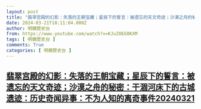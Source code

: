 ```yaml
---
layout: post
title: "翡翠宫殿的幻影：失落的王朝宝藏；星辰下的誓言：被遗忘的天文奇迹；沙漠之舟的秘密：干涸河床下的古城遗迹：历史奇闻异事：不为人知的离奇事件20240321"
date: 2024-03-21T18:11:04.000Z
author: 明鏡歷史台
from: https://www.youtube.com/watch?v=KJuZOEG0KXM
tags: [ 明鏡歷史台 ]
comments: True
categories: [ 明鏡歷史台 ]
---
```

<!--1711044664000-->
[翡翠宫殿的幻影：失落的王朝宝藏；星辰下的誓言：被遗忘的天文奇迹；沙漠之舟的秘密：干涸河床下的古城遗迹：历史奇闻异事：不为人知的离奇事件20240321](https://www.youtube.com/watch?v=KJuZOEG0KXM)
------

<div>

</div>
